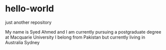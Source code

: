 # hello-world
just another repository


My name is Syed Ahmed and I am currently pursuing a postgraduate degree at Macquarie University 
I belong from Pakistan but currently living in Australia Sydney 
